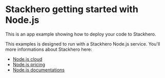 # Stackhero getting started with Node.js

This is an app example showing how to deploy your code to Stackhero.

This examples is designed to run with a Stackhero Node.js service.
You'll more informations about Stackhero here:
- [Node.js cloud](https://www.stackhero.io/en/services/Node-js/benefits)
- [Node.js pricing](https://www.stackhero.io/en/services/Node-js/pricing)
- [Node.js documentations](https://www.stackhero.io/en/services/Node-js/documentations)
